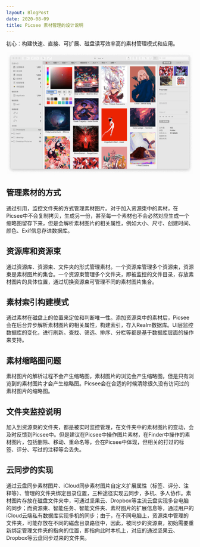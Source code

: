 ```yaml
---
layout: BlogPost
date: 2020-08-09
title: Picsee 素材管理的设计说明
---
```



初心：构建快速、直接、可扩展、磁盘读写效率高的素材管理模式和应用。<!-- more -->

![landscape.png](./images/Picsee_album_introduce/landscape.png)

## 管理素材的方式
通过引用，监控文件夹的方式管理素材图片。对于加入资源束中的素材，在Picsee中不会复制拷贝，生成另一份，甚至每一个素材也不会必然对应生成一个缩略图留存下来，但是会解析素材图片的相关属性，例如大小、尺寸、创建时间、颜色、Exif信息存进数据库。

## 资源库和资源束
通过资源库、资源束、文件夹的形式管理素材。一个资源库管理多个资源束，资源束是素材图片的集合。一个资源束管理多个文件夹，即被监控的文件目录，存放素材图片的具体位置，通过切换资源束可管理不同的素材图片集合。

## 素材索引构建模式
通过素材在磁盘上的位置来定位和判断唯一性。添加资源束中的素材后，Picsee会在后台异步解析素材图片的相关属性，构建索引，存入Realm数据库。UI层监控数据库的变化，进行刷新。查找、筛选、排序、分栏等都是基于数据库层面的操作来支持。

## 素材缩略图问题
素材图片的解析过程不会产生缩略图，素材图片的浏览会产生缩略图，但是只有浏览到的素材图片才会产生缩略图。Picsee会在合适的时候清除很久没有访问过的素材图片的缩略图。

## 文件夹监控说明
加入到资源束的文件夹，都是被实时监控管理，在文件夹中的素材图片的变动，会及时反馈到Picsee中。但是建议在Picsee中操作图片素材，在Finder中操作的素材图片，包括删除、移动、重命名等，会在Picsee中体现，但相关的打过的标签、评分、写过的注释等会丢失。

## 云同步的实现
通过云盘同步素材图片、iCloud同步素材图片自定义扩展属性（标签、评分、注释等）、管理的文件夹绑定目录位置，三种途径实现云同步，多机、多人协作。素材图片存放在磁盘文件夹中，可通过坚果云、Dropbox等主流云盘实现多台电脑的同步；而资源束、智能任务、智能文件夹、素材图片的扩展信息等，通过用户的iCloud云端私有数据库实现多机的同步；由于，在不同电脑上，资源束中管理的文件夹，可能存放在不同的磁盘目录路径中，因此，被同步的资源束，初始需要重新绑定管理文件夹的指向的位置，即指向此时本机上，对应的通过坚果云、Dropbox等云盘同步过来的文件夹。




